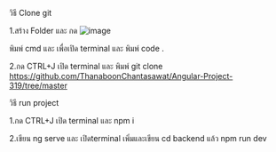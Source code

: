 วิธี Clone git

1.สร้าง Folder และ กด
![image](https://github.com/user-attachments/assets/449a0f9a-6192-4963-9f2d-9a17e84e75eb)

พิมพ์ cmd และ เพื่อเปิด terminal และ พิมพ์ code .

2.กด CTRL+J เปิด terminal และ พิมพ์ git clone https://github.com/ThanaboonChantasawat/Angular-Project-319/tree/master

วิธี run project

1.กด CTRL+J เปิด terminal และ npm i

2.เขียน ng serve และ เปิดterminal เพิ่มและเขียน cd backend แล้ว npm run dev
